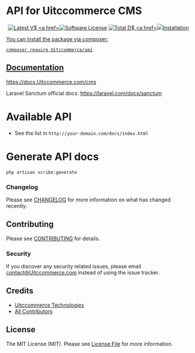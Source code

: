 # API for Uitccommerce CMS

<p align="center">
    <a href="https://packagist.org/packages/Uitccommerce/api"><img src="https://img.shields.io/packagist/v/Uitccommerce/api.svg?style=flat-square" alt="Latest V$
    <a href="/LICENSE"><img src="https://img.shields.io/badge/license-MIT-brightgreen.svg?style=flat-square" alt="Software License"></a>
    <a href="https://packagist.org/packages/Uitccommerce/api"><img src="https://img.shields.io/packagist/dt/Uitccommerce/api.svg?style=flat-square" alt="Total D$
    <a href="https://codeclimate.com/github/Uitccommerce/api/maintainability"><img src="https://api.codeclimate.com/v1/badges/a6e4612307e3b3bf8252/maintainabil$
</p>

## Installation

You can install the package via composer:

```shell
composer require Uitccommerce/api
```

## Documentation

https://docs.Uitccommerce.com/cms

Laravel Sanctum official docs: https://laravel.com/docs/sanctum

# Available API

- See the list in `http://your-domain.com/docs/index.html`

# Generate API docs
```shell
php artisan scribe:generate
```

### Changelog

Please see [CHANGELOG](CHANGELOG.md) for more information on what has changed recently.

## Contributing

Please see [CONTRIBUTING](CONTRIBUTING.md) for details.

### Security

If you discover any security related issues, please email contact@Uitccommerce.com instead of using the issue tracker.

## Credits

- [Uitccommerce Technologies](https://github.com/Uitccommerce)
- [All Contributors](../../contributors)

## License

The MIT License (MIT). Please see [License File](LICENSE) for more information.

